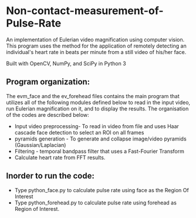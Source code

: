 # Non-contact-measurement-of-Pulse-Rate

An implementation of Eulerian video magnification using computer vision. This program uses the method for the application of remotely detecting an individual's heart rate in beats per minute from a still video of his/her face.

Built with OpenCV, NumPy, and SciPy in Python 3

## Program organization:
The evm_face and the ev_forehead files contains the main program that utilizes all of the following modules defined below
to read in the input video, run Eulerian magnification on it, and to display the results. The organisation of the codes are described below:
- Input video preprocessing- To read in video from file and uses Haar cascade face detection to select an ROI on all frames
- pyramids generation - To generate and collapse image/video pyramids (Gaussian/Laplacian)
- Filtering - temporal bandpass filter that uses a Fast-Fourier Transform
- Calculate heart rate from FFT results.

## Inorder to run the code:
 - Type python_face.py to calculate pulse rate using face as the Region Of Interest
 - Type python_forehead.py to calculate pulse rate using forehead as Region of Interest.
  
